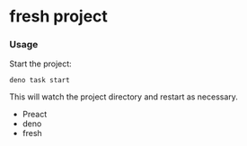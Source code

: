 # fresh project

### Usage

Start the project:

```
deno task start
```

This will watch the project directory and restart as necessary.



* Preact
* deno
* fresh
